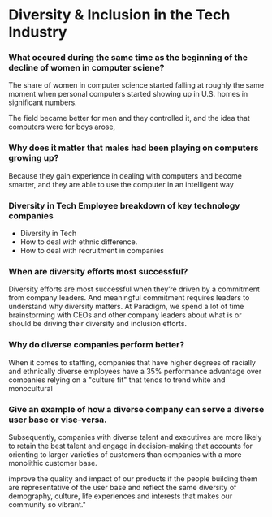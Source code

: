 # Diversity & Inclusion in the Tech Industry

### What occured during the same time as the beginning of the decline of women in computer sciene?
The share of women in computer science started falling at roughly the same moment when personal computers started showing up in U.S. homes in significant numbers.

The field became better for men and they controlled it, and the idea that computers were for boys arose,

### Why does it matter that males had been playing on computers growing up?
Because they gain experience in dealing with computers and become smarter, and they are able to use the computer in an intelligent way

### Diversity in Tech Employee breakdown of key technology companies
 + Diversity in Tech 
 + How to deal with ethnic difference.
 + How to deal with recruitment in companies

### When are diversity efforts most successful?
 Diversity efforts are most successful when they’re driven by a commitment from company leaders. And meaningful commitment requires leaders to understand why diversity matters. At Paradigm, we spend a lot of time brainstorming with CEOs and other company leaders about what is or should be driving their diversity and inclusion efforts.


 ### Why do diverse companies perform better?
 When it comes to staffing, companies that have higher degrees of racially and ethnically diverse employees have a 35% performance advantage over companies relying on a "culture fit" that tends to trend white and monocultural

### Give an example of how a diverse company can serve a diverse user base or vise-versa.
Subsequently, companies with diverse talent and executives are more likely to retain the best talent and engage in decision-making that accounts for orienting to larger varieties of customers than companies with a more monolithic customer base. 

improve the quality and impact of our products if the people building them are representative of the user base and reflect the same diversity of demography, culture, life experiences and interests that makes our community so vibrant."